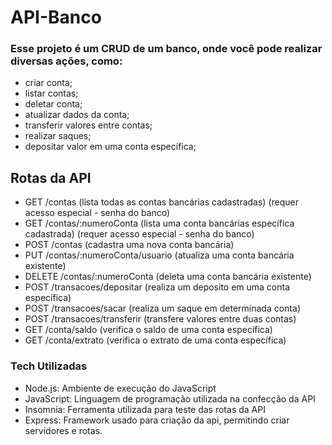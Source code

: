 # API-Banco

### Esse projeto é um CRUD de um banco, onde você pode realizar diversas ações, como: 

- criar conta;
- listar contas;
- deletar conta;
- atualizar dados da conta;
- transferir valores entre contas;
- realizar saques;
- depositar valor em uma conta específica;


## Rotas da API 

- GET /contas (lista todas as contas bancárias cadastradas) (requer acesso especial - senha do banco)
- GET /contas/:numeroConta (lista uma conta bancárias específica cadastrada) (requer acesso especial - senha do banco)
- POST /contas (cadastra uma nova conta bancária)
- PUT /contas/:numeroConta/usuario (atualiza uma conta bancária existente)
- DELETE /contas/:numeroConta (deleta uma conta bancária existente)
- POST /transacoes/depositar (realiza um deposito em uma conta específica)
- POST /transacoes/sacar (realiza um saque em determinada conta)
- POST /transacoes/transferir (transfere valores entre duas contas)
- GET /conta/saldo (verifica o saldo de uma conta específica)
- GET /conta/extrato (verifica o extrato de uma conta específica)


### Tech Utilizadas
- Node.js: Ambiente de execução do JavaScript
- JavaScript: Linguagem de programação utilizada na confecção da API
- Insomnia: Ferramenta utilizada para teste das rotas da API
- Express: Framework usado para criação da api, permitindo criar servidores e rotas.
  
  
